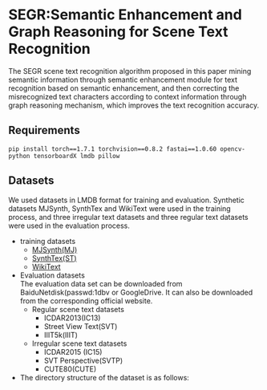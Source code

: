 # SEGR:Semantic Enhancement and Graph Reasoning for Scene Text Recognition
The SEGR scene text recognition algorithm proposed in this paper mining semantic information through semantic enhancement module for text recognition based on semantic enhancement, and then correcting the misrecognized text characters according to context information through graph reasoning mechanism, which improves the text recognition accuracy.  
## Requirements
```
pip install torch==1.7.1 torchvision==0.8.2 fastai==1.0.60 opencv-python tensorboardX lmdb pillow
```
## Datasets
We used datasets in LMDB format for training and evaluation. Synthetic datasets MJSynth, SynthTex and WikiText were used in the training process, and three irregular text datasets and three regular text datasets were used in the evaluation process.<br>
* training datasets<br>
  * [MJSynth(MJ)](https://www.robots.ox.ac.uk/~vgg/data/text/)<br>
  * [SynthTex(ST)](https://www.robots.ox.ac.uk/~vgg/data/scenetext/)<br>
  * [WikiText](https://s3.amazonaws.com/research.metamind.io/wikitext/wikitext-103-v1.zip)<br>
* Evaluation datasets<br>
The evaluation data set can be downloaded from  BaiduNetdisk(passwd:1dbv or GoogleDrive.  It can also be downloaded from the corresponding official website. <br>
  * Regular scene text datasets<br>
    * ICDAR2013(IC13)<br>
    * Street View Text(SVT)<br>
    * IIIT5k(IIIT)<br>
  * Irregular scene text datasets<br>
    * ICDAR2015 (IC15)<br>
    * SVT Perspective(SVTP)<br>
    * CUTE80(CUTE)<br>
* The directory structure of the dataset is as follows:<br>
